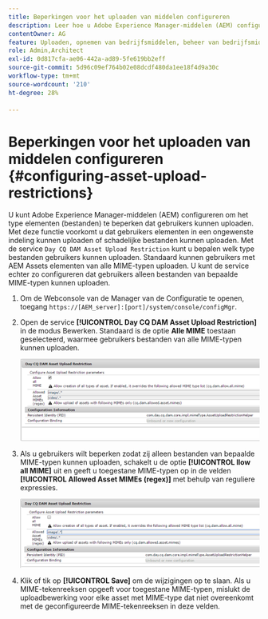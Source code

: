 ```yaml
---
title: Beperkingen voor het uploaden van middelen configureren
description: Leer hoe u Adobe Experience Manager-middelen (AEM) configureert om het type elementen (bestanden) te beperken dat gebruikers kunnen uploaden.
contentOwner: AG
feature: Uploaden, opnemen van bedrijfsmiddelen, beheer van bedrijfsmiddelen
role: Admin,Architect
exl-id: 0d817cfa-ae06-442a-ad89-5fe619bb2eff
source-git-commit: 5d96c09ef764b02e08dcdf480da1ee18f4d9a30c
workflow-type: tm+mt
source-wordcount: '210'
ht-degree: 28%

---
```


# Beperkingen voor het uploaden van middelen configureren {#configuring-asset-upload-restrictions}

U kunt Adobe Experience Manager-middelen (AEM) configureren om het type elementen (bestanden) te beperken dat gebruikers kunnen uploaden. Met deze functie voorkomt u dat gebruikers elementen in een ongewenste indeling kunnen uploaden of schadelijke bestanden kunnen uploaden. Met de service `Day CQ DAM Asset Upload Restriction` kunt u bepalen welk type bestanden gebruikers kunnen uploaden. Standaard kunnen gebruikers met AEM Assets elementen van alle MIME-typen uploaden. U kunt de service echter zo configureren dat gebruikers alleen bestanden van bepaalde MIME-typen kunnen uploaden.

1. Om de Webconsole van de Manager van de Configuratie te openen, toegang `https://[AEM_server]:[port]/system/console/configMgr`.
1. Open de service **[!UICONTROL Day CQ DAM Asset Upload Restriction]** in de modus Bewerken. Standaard is de optie **Alle MIME** toestaan geselecteerd, waarmee gebruikers bestanden van alle MIME-typen kunnen uploaden.

   ![chlimage_1-378](assets/chlimage_1-378.png)

1. Als u gebruikers wilt beperken zodat zij alleen bestanden van bepaalde MIME-typen kunnen uploaden, schakelt u de optie **[!UICONTROL llow all MIME]** uit en geeft u toegestane MIME-typen op in de velden **[!UICONTROL Allowed Asset MIMEs (regex)]** met behulp van reguliere expressies.

   ![chlimage_1-379](assets/chlimage_1-379.png)

1. Klik of tik op **[!UICONTROL Save]** om de wijzigingen op te slaan. Als u MIME-tekenreeksen opgeeft voor toegestane MIME-typen, mislukt de uploadbewerking voor elke asset met MIME-type dat niet overeenkomt met de geconfigureerde MIME-tekenreeksen in deze velden.
